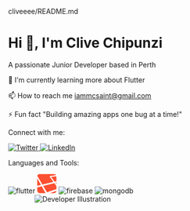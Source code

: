 cliveeee/README.md

# Hi 👋, I'm Clive Chipunzi

A passionate Junior Developer based in Perth

🌱 I'm currently learning more about Flutter

📫 How to reach me iammcsaint@gmail.com

⚡ Fun fact "Building amazing apps one bug at a time!"

Connect with me:

<a href="https://twitter.com" target="_blank">
  <img src="https://raw.githubusercontent.com/rahuldkjain/github-profile-readme-generator/master/src/images/icons/Social/twitter.svg" alt="Twitter" height="30" />
</a>
<a href="https://www.linkedin.com/in/clive-tendai-chipunzi" target="_blank">
  <img src="https://raw.githubusercontent.com/rahuldkjain/github-profile-readme-generator/master/src/images/icons/Social/linked-in-alt.svg" alt="LinkedIn" height="30" />
</a>

Languages and Tools:

<img src="https://www.vectorlogo.zone/logos/flutterio/flutterio-icon.svg" alt="flutter" height="40"/>
<img src="https://raw.githubusercontent.com/devicons/devicon/master/icons/laravel/laravel-plain.svg" alt="laravel" height="40"/>
<img src="https://www.vectorlogo.zone/logos/firebase/firebase-icon.svg" alt="firebase" height="40"/>
<img src="https://www.vectorlogo.zone/logos/mongodb/mongodb-icon.svg" alt="mongodb" height="40"/>

<img align="right" alt="Developer Illustration" width="450" src="https://user-images.githubusercontent.com/74038190/238353480-219bcc70-f5dc-466b-9a60-29653d8e8433.gif" />
